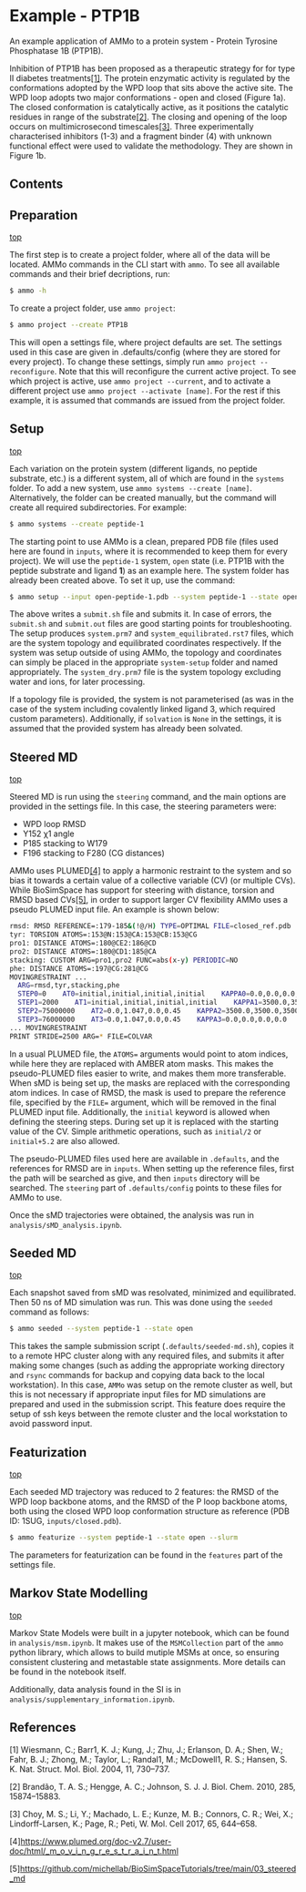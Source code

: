 # Example - PTP1B

An example application of AMMo to a protein system - Protein Tyrosine Phosphatase 1B (PTP1B).

Inhibition of PTP1B has been proposed as a therapeutic strategy for for type II diabetes treatments[[1]](#1). The protein enzymatic activity is regulated by the conformations adopted by the WPD loop that sits above the active site. The WPD loop adopts two major conformations - open and closed (Figure 1a). The closed conformation is catalytically active, as it positions the catalytic residues in range of the substrate[[2]](#2). The closing and opening of the loop occurs on multimicrosecond timescales[[3]](#3). Three experimentally characterised inhibitors (1-3) and a fragment binder (4) with unknown functional effect were used to validate the methodology. They are shown in Figure 1b.

## Contents



## Preparation
[top](#Example---PTP1B)

The first step is to create a project folder, where all of the data will be located. AMMo commands in the CLI start with `ammo`. To see all available commands and their brief decriptions, run:
```bash
$ ammo -h
```

To create a project folder, use `ammo project`:
```bash
$ ammo project --create PTP1B
```
This will open a settings file, where project defaults are set. The settings used in this case are given in .defaults/config (where they are stored for every project). To change these settings, simply run `ammo project --reconfigure`. Note that this will reconfigure the current active project. To see which project is active, use `ammo project --current`, and to activate a different project use `ammo project --activate [name]`. For the rest if this example, it is assumed that commands are issued from the project folder.

## Setup
[top](#Example---PTP1B)

Each variation on the protein system (different ligands, no peptide substrate, etc.) is a different system, all of which are found in the `systems` folder. To add a new system, use `ammo systems --create [name]`. Alternatively, the folder can be created manually, but the command will create all required subdirectories. For example:
```bash
$ ammo systems --create peptide-1
```

The starting point to use AMMo is a clean, prepared PDB file (files used here are found in `inputs`, where it is recommended to keep them for every project). We will use the `peptide-1` system, `open` state (i.e. PTP1B with the peptide substrate and ligand **1**) as an example here. The system folder has already been created above. To set it up, use the command:
```bash
$ ammo setup --input open-peptide-1.pdb --system peptide-1 --state open --slurm
```

The above writes a `submit.sh` file and submits it. In case of errors, the `submit.sh` and `submit.out` files are good starting points for troubleshooting. The setup produces `system.prm7` and `system_equilibrated.rst7` files, which are the system topology and equilibrated coordinates respectively. If the system was setup outside of using AMMo, the topology and coordinates can simply be placed in the appropriate `system-setup` folder and named appropriately. The `system_dry.prm7` file is the system topology excluding water and ions, for later processing.

If a topology file is provided, the system is not parameterised (as was in the case of the system including covalently linked ligand 3, which required custom parameters). Additionally, if `solvation` is `None` in the settings, it is assumed that the provided system has already been solvated.

## Steered MD
[top](#Example---PTP1B)

Steered MD is run using the `steering` command, and the main options are provided in the settings file. In this case, the steering parameters were:
* WPD loop RMSD
* Y152 χ1 angle
* P185 stacking to W179
* F196 stacking to F280 (CG distances)

AMMo uses PLUMED[[4]](#4) to apply a harmonic restraint to the system and so bias it towards a certain value of a collective variable (CV) (or multiple CVs). While BioSimSpace has support for steering with distance, torsion and RMSD based CVs[[5]](#5), in order to support larger CV flexibility AMMo uses a pseudo PLUMED input file. An example is shown below:

```bash
rmsd: RMSD REFERENCE=:179-185&(!@/H) TYPE=OPTIMAL FILE=closed_ref.pdb
tyr: TORSION ATOMS=:153@N:153@CA:153@CB:153@CG
pro1: DISTANCE ATOMS=:180@CE2:186@CD
pro2: DISTANCE ATOMS=:180@CD1:185@CA
stacking: CUSTOM ARG=pro1,pro2 FUNC=abs(x-y) PERIODIC=NO
phe: DISTANCE ATOMS=:197@CG:281@CG
MOVINGRESTRAINT ...
  ARG=rmsd,tyr,stacking,phe
  STEP0=0    AT0=initial,initial,initial,initial    KAPPA0=0.0,0.0,0.0,0.0
  STEP1=2000    AT1=initial,initial,initial,initial    KAPPA1=3500.0,3500.0,3500.0,3500.0
  STEP2=75000000    AT2=0.0,1.047,0.0,0.45    KAPPA2=3500.0,3500.0,3500.0,3500.0
  STEP3=76000000    AT3=0.0,1.047,0.0,0.45    KAPPA3=0.0,0.0,0.0,0.0
... MOVINGRESTRAINT
PRINT STRIDE=2500 ARG=* FILE=COLVAR
```

In a usual PLUMED file, the `ATOMS=` arguments would point to atom indices, while here they are replaced with AMBER atom masks. This makes the pseudo-PLUMED files easier to write, and makes them more transferable. When sMD is being set up, the masks are replaced with the corresponding atom indices. In case of RMSD, the mask is used to prepare the reference file, specified by the `FILE=` argument, which will be removed in the final PLUMED input file. Additionally, the `initial` keyword is allowed when defining the steering steps. During set up it is replaced with the starting value of the CV. Simple arithmetic operations, such as `initial/2` or `initial+5.2` are also allowed.

The pseudo-PLUMED files used here are available in `.defaults`, and the references for RMSD are in `inputs`. When setting up the reference files, first the path will be searched as give, and then `inputs` directory will be searched. The `steering` part of `.defaults/config` points to these files for AMMo to use.

Once the sMD trajectories were obtained, the analysis was run in `analysis/sMD_analysis.ipynb`.

## Seeded MD
[top](#Example---PTP1B)

Each snapshot saved from sMD was resolvated, minimized and equilibrated. Then 50 ns of MD simulation was run. This was done using the `seeded` command as follows:

```bash
$ ammo seeded --system peptide-1 --state open
```

This takes the sample submission script (`.defaults/seeded-md.sh`), copies it to a remote HPC cluster along with any required files, and submits it after making some changes (such as adding the appropriate working directory and `rsync` commands for backup and copying data back to the local workstation). In this case, `AMMo` was setup on the remote cluster as well, but this is not necessary if appropriate input files for MD simulations are prepared and used in the submission script. This feature does require the setup of ssh keys between the remote cluster and the local workstation to avoid password input.

## Featurization
[top](#Example---PTP1B)

Each seeded MD trajectory was reduced to 2 features: the RMSD of the WPD loop backbone atoms, and the RMSD of the P loop backbone atoms, both using the closed WPD loop conformation structure as reference (PDB ID: 1SUG, `inputs/closed.pdb`).

```bash
$ ammo featurize --system peptide-1 --state open --slurm
```

The parameters for featurization can be found in the `features` part of the settings file.

## Markov State Modelling
[top](#Example---PTP1B)

Markov State Models were built in a jupyter notebook, which can be found in `analysis/msm.ipynb`. It makes use of the `MSMCollection` part of the `ammo` python library, which allows to build mutiple MSMs at once, so ensuring consistent clustering and metastable state assignments. More details can be found in the notebook itself.

Additionally, data analysis found in the SI is in `analysis/supplementary_information.ipynb`.

## References

<a id="1">[1]</a> Wiesmann, C.; Barr1, K. J.; Kung, J.; Zhu, J.; Erlanson, D. A.; Shen, W.; Fahr, B. J.; Zhong, M.; Taylor, L.; Randal1, M.; McDowell1, R. S.; Hansen, S. K. Nat. Struct. Mol. Biol. 2004, 11, 730–737.

<a id="2">[2]</a> Brandão, T. A. S.; Hengge, A. C.; Johnson, S. J. J. Biol. Chem. 2010, 285, 15874–15883.

<a id="3">[3]</a> Choy, M. S.; Li, Y.; Machado, L. E.; Kunze, M. B.; Connors, C. R.; Wei, X.; Lindorff-Larsen, K.; Page, R.; Peti, W. Mol. Cell 2017, 65, 644–658.

<a id="4">[4]</a>https://www.plumed.org/doc-v2.7/user-doc/html/_m_o_v_i_n_g_r_e_s_t_r_a_i_n_t.html

<a id="5">[5]</a>https://github.com/michellab/BioSimSpaceTutorials/tree/main/03_steered_md
